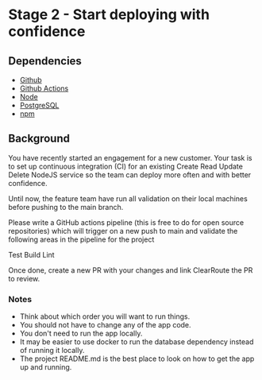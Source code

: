 # Stage 2 - Start deploying with confidence

## Dependencies
- [Github](https://github.com/)
- [Github Actions](https://github.com/)
- [Node](https://nodejs.org/en/)
- [PostgreSQL](https://www.postgresql.org/)
- [npm](https://www.npmjs.com/)

## Background

You have recently started an engagement for a new customer. Your task is to set up continuous integration (CI) for an existing Create Read Update Delete NodeJS service so the team can deploy more often and with better confidence.

Until now, the feature team have run all validation on their local machines before pushing to the main branch. 


Please write a GitHub actions pipeline (this is free to do for open source repositories) which will trigger on a new push to main and validate the following areas in the pipeline for the project

Test
Build
Lint

Once done, create a new PR with your changes and link ClearRoute the PR to review.

### Notes
- Think about which order you will want to run things.
- You should not have to change any of the app code.
- You don't need to run the app locally.
- It may be easier to use docker to run the database dependency instead of running it locally.
- The project README.md is the best place to look on how to get the app up and running.
